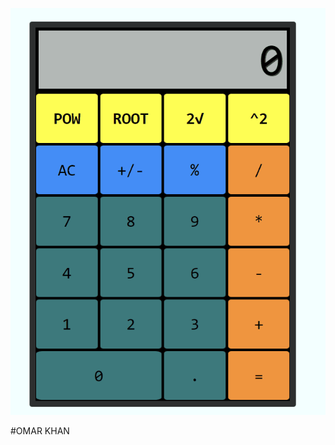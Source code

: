 ![](https://github.com/cop4808-spring-2023-fullstack-web/cop4808-git-and-github-fundamentals-ChefOmarDee/blob/main/assign2.gif)

#OMAR KHAN
